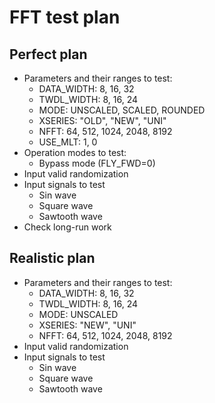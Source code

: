 # FFT test plan

## Perfect plan
* Parameters and their ranges to test:
    * DATA_WIDTH: 8, 16, 32
    * TWDL_WIDTH: 8, 16, 24
    * MODE: UNSCALED, SCALED, ROUNDED
    * XSERIES: "OLD", "NEW", "UNI"   
    * NFFT: 64, 512, 1024, 2048, 8192
    * USE_MLT: 1, 0
* Operation modes to test:
	* Bypass mode (FLY_FWD=0)
* Input valid randomization
* Input signals to test
	* Sin wave
	* Square wave
	* Sawtooth wave
* Check long-run work

## Realistic plan
* Parameters and their ranges to test:
    * DATA_WIDTH: 8, 16, 32
    * TWDL_WIDTH: 8, 16, 24
    * MODE: UNSCALED
    * XSERIES: "NEW", "UNI"   
    * NFFT: 64, 512, 1024, 2048, 8192
* Input valid randomization
* Input signals to test
	* Sin wave
	* Square wave
	* Sawtooth wave